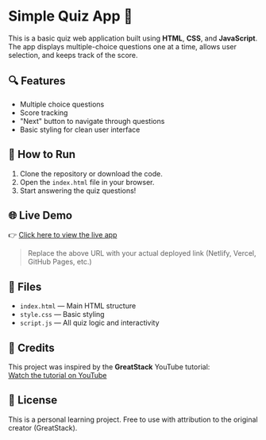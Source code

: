 # Simple Quiz App 🎯

This is a basic quiz web application built using **HTML**, **CSS**, and **JavaScript**. The app displays multiple-choice questions one at a time, allows user selection, and keeps track of the score.

## 🔍 Features

- Multiple choice questions  
- Score tracking  
- "Next" button to navigate through questions  
- Basic styling for clean user interface  

## 🚀 How to Run

1. Clone the repository or download the code.
2. Open the `index.html` file in your browser.
3. Start answering the quiz questions!

## 🌐 Live Demo

👉 [Click here to view the live app](https://simple-quiz-of-dsa.netlify.app)

> Replace the above URL with your actual deployed link (Netlify, Vercel, GitHub Pages, etc.)

## 📁 Files

- `index.html` — Main HTML structure  
- `style.css` — Basic styling  
- `script.js` — All quiz logic and interactivity  

## 🙏 Credits

This project was inspired by the **GreatStack** YouTube tutorial:  
[Watch the tutorial on YouTube](https://www.youtube.com/watch?v=PBcqGxrr9g8&list=PLjwm_8O3suyOgDS_Z8AWbbq3zpCmR-WE9&index=3)

## 📝 License

This is a personal learning project. Free to use with attribution to the original creator (GreatStack).
